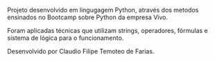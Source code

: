 Projeto desenvolvido em lingugagem Python, através dos metodos ensinados no Bootcamp sobre Python da empresa Vivo.

Foram aplicadas técnicas que utilizam strings, operadores, fórmulas e sistema de lógica para o funcionamento.

Desenvolvido por Claudio Filipe Temoteo de Farias.
